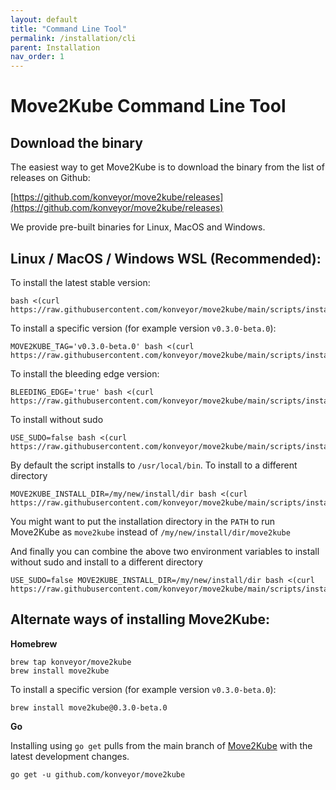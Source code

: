 ```yaml
---
layout: default
title: "Command Line Tool"
permalink: /installation/cli
parent: Installation
nav_order: 1
---
```


# Move2Kube Command Line Tool

## Download the binary

The easiest way to get Move2Kube is to download the binary from the list of releases on Github:

[https://github.com/konveyor/move2kube/releases](https://github.com/konveyor/move2kube/releases)

We provide pre-built binaries for Linux, MacOS and Windows.

## Linux / MacOS / Windows WSL **(Recommended)**:

To install the latest stable version:
```
bash <(curl https://raw.githubusercontent.com/konveyor/move2kube/main/scripts/install.sh)
```

To install a specific version (for example version `v0.3.0-beta.0`):
```
MOVE2KUBE_TAG='v0.3.0-beta.0' bash <(curl https://raw.githubusercontent.com/konveyor/move2kube/main/scripts/install.sh)
```

To install the bleeding edge version:
```
BLEEDING_EDGE='true' bash <(curl https://raw.githubusercontent.com/konveyor/move2kube/main/scripts/install.sh)
```

To install without sudo
```
USE_SUDO=false bash <(curl https://raw.githubusercontent.com/konveyor/move2kube/main/scripts/install.sh)
```

By default the script installs to `/usr/local/bin`. To install to a different directory
```
MOVE2KUBE_INSTALL_DIR=/my/new/install/dir bash <(curl https://raw.githubusercontent.com/konveyor/move2kube/main/scripts/install.sh)
```
You might want to put the installation directory in the `PATH` to run Move2Kube as `move2kube` instead of `/my/new/install/dir/move2kube`

And finally you can combine the above two environment variables to install without sudo and install to a different directory
```
USE_SUDO=false MOVE2KUBE_INSTALL_DIR=/my/new/install/dir bash <(curl https://raw.githubusercontent.com/konveyor/move2kube/main/scripts/install.sh)
```

## Alternate ways of installing Move2Kube:

**Homebrew**

```
brew tap konveyor/move2kube
brew install move2kube
```

To install a specific version (for example version `v0.3.0-beta.0`):
```
brew install move2kube@0.3.0-beta.0
```

**Go**

Installing using `go get` pulls from the main branch of [Move2Kube](https://github.com/konveyor/move2kube) with the latest development changes.
```
go get -u github.com/konveyor/move2kube
```
